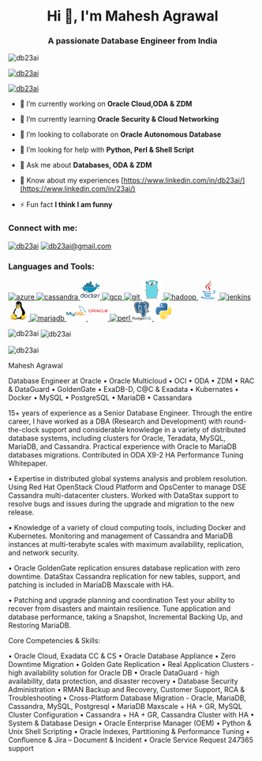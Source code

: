 <h1 align="center">Hi 👋, I'm Mahesh Agrawal</h1>
<h3 align="center">A passionate Database Engineer from India</h3>

<p align="left"> <img src="https://komarev.com/ghpvc/?username=db23ai&label=Profile%20views&color=0e75b6&style=flat" alt="db23ai" /> </p>

<p align="left"> <a href="https://github.com/ryo-ma/github-profile-trophy"><img src="https://github-profile-trophy.vercel.app/?username=db23ai" alt="db23ai" /></a> </p>

<p align="left"> <a href="https://twitter.com/db23ai" target="blank"><img src="https://img.shields.io/twitter/follow/db23ai?logo=twitter&style=for-the-badge" alt="db23ai" /></a> </p>

- 🔭 I’m currently working on **Oracle Cloud,ODA & ZDM**

- 🌱 I’m currently learning **Oracle Security & Cloud Networking**

- 👯 I’m looking to collaborate on **Oracle Autonomous Database**

- 🤝 I’m looking for help with **Python, Perl & Shell Script**

- 💬 Ask me about **Databases, ODA & ZDM**

- 📄 Know about my experiences [https://www.linkedin.com/in/db23ai/](https://www.linkedin.com/in/23ai/)

- ⚡ Fun fact **I think I am funny**

<h3 align="left">Connect with me:</h3>
<p align="left">
<a href="https://twitter.com/db23ai" target="blank"><img align="center" src="https://raw.githubusercontent.com/rahuldkjain/github-profile-readme-generator/master/src/images/icons/Social/twitter.svg" alt="db23ai" height="30" width="40" /></a>
<a href="https://linkedin.com/in/db23ai@gmail.com" target="blank"><img align="center" src="https://raw.githubusercontent.com/rahuldkjain/github-profile-readme-generator/master/src/images/icons/Social/linked-in-alt.svg" alt="db23ai@gmail.com" height="30" width="40" /></a>
</p>

<h3 align="left">Languages and Tools:</h3>
<p align="left"> <a href="https://azure.microsoft.com/en-in/" target="_blank" rel="noreferrer"> <img src="https://www.vectorlogo.zone/logos/microsoft_azure/microsoft_azure-icon.svg" alt="azure" width="40" height="40"/> </a> <a href="https://cassandra.apache.org/" target="_blank" rel="noreferrer"> <img src="https://www.vectorlogo.zone/logos/apache_cassandra/apache_cassandra-icon.svg" alt="cassandra" width="40" height="40"/> </a> <a href="https://www.docker.com/" target="_blank" rel="noreferrer"> <img src="https://raw.githubusercontent.com/devicons/devicon/master/icons/docker/docker-original-wordmark.svg" alt="docker" width="40" height="40"/> </a> <a href="https://cloud.google.com" target="_blank" rel="noreferrer"> <img src="https://www.vectorlogo.zone/logos/google_cloud/google_cloud-icon.svg" alt="gcp" width="40" height="40"/> </a> <a href="https://git-scm.com/" target="_blank" rel="noreferrer"> <img src="https://www.vectorlogo.zone/logos/git-scm/git-scm-icon.svg" alt="git" width="40" height="40"/> </a> <a href="https://golang.org" target="_blank" rel="noreferrer"> <img src="https://raw.githubusercontent.com/devicons/devicon/master/icons/go/go-original.svg" alt="go" width="40" height="40"/> </a> <a href="https://hadoop.apache.org/" target="_blank" rel="noreferrer"> <img src="https://www.vectorlogo.zone/logos/apache_hadoop/apache_hadoop-icon.svg" alt="hadoop" width="40" height="40"/> </a> <a href="https://www.java.com" target="_blank" rel="noreferrer"> <img src="https://raw.githubusercontent.com/devicons/devicon/master/icons/java/java-original.svg" alt="java" width="40" height="40"/> </a> <a href="https://www.jenkins.io" target="_blank" rel="noreferrer"> <img src="https://www.vectorlogo.zone/logos/jenkins/jenkins-icon.svg" alt="jenkins" width="40" height="40"/> </a> <a href="https://www.linux.org/" target="_blank" rel="noreferrer"> <img src="https://raw.githubusercontent.com/devicons/devicon/master/icons/linux/linux-original.svg" alt="linux" width="40" height="40"/> </a> <a href="https://mariadb.org/" target="_blank" rel="noreferrer"> <img src="https://www.vectorlogo.zone/logos/mariadb/mariadb-icon.svg" alt="mariadb" width="40" height="40"/> </a> <a href="https://www.mysql.com/" target="_blank" rel="noreferrer"> <img src="https://raw.githubusercontent.com/devicons/devicon/master/icons/mysql/mysql-original-wordmark.svg" alt="mysql" width="40" height="40"/> </a> <a href="https://www.oracle.com/" target="_blank" rel="noreferrer"> <img src="https://raw.githubusercontent.com/devicons/devicon/master/icons/oracle/oracle-original.svg" alt="oracle" width="40" height="40"/> </a> <a href="https://www.perl.org/" target="_blank" rel="noreferrer"> <img src="https://api.iconify.design/logos-perl.svg" alt="perl" width="40" height="40"/> </a> <a href="https://www.postgresql.org" target="_blank" rel="noreferrer"> <img src="https://raw.githubusercontent.com/devicons/devicon/master/icons/postgresql/postgresql-original-wordmark.svg" alt="postgresql" width="40" height="40"/> </a> <a href="https://www.python.org" target="_blank" rel="noreferrer"> <img src="https://raw.githubusercontent.com/devicons/devicon/master/icons/python/python-original.svg" alt="python" width="40" height="40"/> </a> </p>

<p><img align="left" src="https://github-readme-stats.vercel.app/api/top-langs?username=db23ai&show_icons=true&locale=en&layout=compact" alt="db23ai" /></p>

<p>&nbsp;<img align="center" src="https://github-readme-stats.vercel.app/api?username=db23ai&show_icons=true&locale=en" alt="db23ai" /></p>

<p><img align="center" src="https://github-readme-streak-stats.herokuapp.com/?user=db23ai&" alt="db23ai" /></p>


Mahesh Agrawal 

Database Engineer at Oracle • Oracle Multicloud • OCI • ODA • ZDM • RAC & DataGuard • GoldenGate • ExaDB-D, C@C & Exadata • Kubernates • Docker • MySQL • PostgreSQL • MariaDB • Cassandara


15+ years of experience as a Senior Database Engineer. Through the entire career, I have worked as a DBA (Research and Development) with round-the-clock support and considerable knowledge in a variety of distributed database systems, including clusters for Oracle, Teradata, MySQL, MariaDB, and Cassandra. Practical experience with Oracle to MariaDB databases migrations. Contributed in ODA X9-2 HA Performance Tuning Whitepaper.

• Expertise in distributed global systems analysis and problem resolution. Using Red Hat OpenStack Cloud Platform and OpsCenter to manage DSE Cassandra multi-datacenter clusters. Worked with DataStax support to resolve bugs and issues during the upgrade and migration to the new release.

• Knowledge of a variety of cloud computing tools, including Docker and Kubernetes. Monitoring and management of Cassandra and MariaDB instances at multi-terabyte scales with maximum availability, replication, and network security.

• Oracle GoldenGate replication ensures database replication with zero downtime. DataStax Cassandra replication for new tables, support, and patching is included in MariaDB Maxscale with HA.

• Patching and upgrade planning and coordination Test your ability to recover from disasters and maintain resilience. Tune application and database performance, taking a Snapshot, Incremental Backing Up, and Restoring MariaDB.

Core Competencies & Skills: 

• Oracle Cloud, Exadata CC & CS
• Oracle Database Appliance
• Zero Downtime Migration
• Golden Gate Replication
• Real Application Clusters - high availability solution for Oracle DB
• Oracle DataGuard - high availability, data protection, and disaster recovery
• Database Security Administration
• RMAN Backup and Recovery, Customer Support, RCA & Troubleshooting
• Cross-Platform Database Migration - Oracle, MariaDB, Cassandra, MySQL, Postgresql
• MariaDB Maxscale + HA + GR, MySQL Cluster Configuration
• Cassandra + HA + GR, Cassandra Cluster with HA 
• System & Database Design 
• Oracle Enterprise Manager (OEM) 
• Python & Unix Shell Scripting 
• Oracle Indexes, Partitioning & Performance Tuning
• Confluence & Jira – Document & Incident
• Oracle Service Request 24*7*365 support
